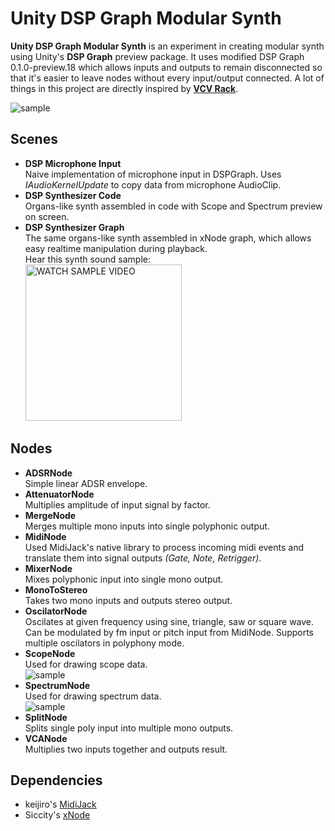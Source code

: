 # Unity DSP Graph Modular Synth
**Unity DSP Graph Modular Synth** is an experiment in creating modular synth using Unity's **DSP Graph** preview package.
It uses modified DSP Graph 0.1.0-preview.18 which allows inputs and outputs to remain disconnected so that it's easier to leave nodes without every input/output connected.
A lot of things in this project are directly inspired by **[VCV Rack](https://vcvrack.com)**.

![sample](https://github.com/aksyr/Unity-DSP-Graph-Modular-Synth/raw/master/sampleGraph.png)

Scenes
------
- **DSP Microphone Input**<br>
  Naive implementation of microphone input in DSPGraph. Uses *IAudioKernelUpdate* to copy data from microphone AudioClip.
- **DSP Synthesizer Code**<br>
  Organs-like synth assembled in code with Scope and Spectrum preview on screen.
- **DSP Synthesizer Graph**<br>
  The same organs-like synth assembled in xNode graph, which allows easy realtime manipulation during playback.<br>
  Hear this synth sound sample:<br>
      <a href="http://www.youtube.com/watch?feature=player_embedded&v=PNYKHUhx-k0
" target="_blank"><img src="https://i.imgur.com/Fh1psuW.png" 
alt="WATCH SAMPLE VIDEO" width="250" height="250" border="0" /></a>

Nodes
-----
- **ADSRNode**<br>
  Simple linear ADSR envelope.
- **AttenuatorNode**<br>
  Multiplies amplitude of input signal by factor.
- **MergeNode**<br>
  Merges multiple mono inputs into single polyphonic output.
- **MidiNode**<br>
  Used MidiJack's native library to process incoming midi events and translate them into signal outputs *(Gate, Note, Retrigger)*.
- **MixerNode**<br>
  Mixes polyphonic input into single mono output.
- **MonoToStereo**<br>
  Takes two mono inputs and outputs stereo output.
- **OscilatorNode**<br>
  Oscilates at given frequency using sine, triangle, saw or square wave. Can be modulated by fm input or pitch input from MidiNode. Supports multiple oscilators in polyphony mode.
- **ScopeNode**<br>
  Used for drawing scope data.<br>
  ![sample](https://github.com/aksyr/Unity-DSP-Graph-Modular-Synth/raw/master/sampleScope.gif)
- **SpectrumNode**<br>
  Used for drawing spectrum data.<br>
  ![sample](https://github.com/aksyr/Unity-DSP-Graph-Modular-Synth/raw/master/sampleSpectrum.gif)
- **SplitNode**<br>
  Splits single poly input into multiple mono outputs.
- **VCANode**<br>
  Multiplies two inputs together and outputs result.

Dependencies
------------
* keijiro's [MidiJack](https://github.com/keijiro/MidiJack)
* Siccity's [xNode](https://github.com/Siccity/xNode)
